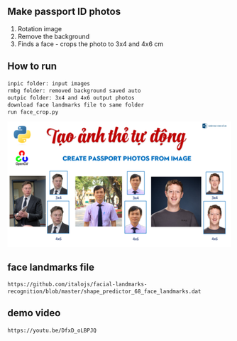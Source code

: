 ## Make passport ID photos
1. Rotation image
2. Remove the background
3. Finds a face - crops the photo to 3x4 and 4x6 cm
## How to run
    inpic folder: input images
    rmbg folder: removed background saved auto
    outpic folder: 3x4 and 4x6 output photos
    download face landmarks file to same folder
    run face_crop.py
![Screenshot](passport.png)
## face landmarks file
    https://github.com/italojs/facial-landmarks-recognition/blob/master/shape_predictor_68_face_landmarks.dat
## demo video
    https://youtu.be/DfxD_oLBPJQ
